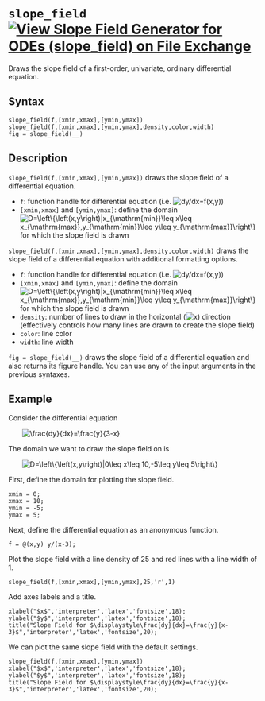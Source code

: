 # `slope_field` [![View Slope Field Generator for ODEs (slope_field) on File Exchange](https://www.mathworks.com/matlabcentral/images/matlab-file-exchange.svg)](https://www.mathworks.com/matlabcentral/fileexchange/85433-slope-field-generator-for-odes-slope_field)

Draws the slope field of a first-order, univariate, ordinary differential equation.


## Syntax
`slope_field(f,[xmin,xmax],[ymin,ymax])`\
`slope_field(f,[xmin,xmax],[ymin,ymax],density,color,width)`\
`fig = slope_field(__)`


## Description

`slope_field(f,[xmin,xmax],[ymin,ymax])` draws the slope field of a differential equation.
- `f`: function handle for differential equation (i.e. <img src="https://latex.codecogs.com/svg.latex?dy/dx=f(x,y)" title="dy/dx=f(x,y)" />)
- `[xmin,xmax]` and `[ymin,ymax]`: define the domain <img src="https://latex.codecogs.com/svg.latex?D=\left\{\left(x,y\right)|x_{\mathrm{min}}\leq&space;x\leq&space;x_{\mathrm{max}},y_{\mathrm{min}}\leq&space;y\leq&space;y_{\mathrm{max}}\right\}" title="D=\left\{\left(x,y\right)|x_{\mathrm{min}}\leq x\leq x_{\mathrm{max}},y_{\mathrm{min}}\leq y\leq y_{\mathrm{max}}\right\}" /> for which the slope field is drawn

`slope_field(f,[xmin,xmax],[ymin,ymax],density,color,width)` draws the slope field of a differential equation with additional formatting options.
- `f`: function handle for differential equation (i.e. <img src="https://latex.codecogs.com/svg.latex?dy/dx=f(x,y)" title="dy/dx=f(x,y)" />)
- `[xmin,xmax]` and `[ymin,ymax]`: define the domain <img src="https://latex.codecogs.com/svg.latex?D=\left\{\left(x,y\right)|x_{\mathrm{min}}\leq&space;x\leq&space;x_{\mathrm{max}},y_{\mathrm{min}}\leq&space;y\leq&space;y_{\mathrm{max}}\right\}" title="D=\left\{\left(x,y\right)|x_{\mathrm{min}}\leq x\leq x_{\mathrm{max}},y_{\mathrm{min}}\leq y\leq y_{\mathrm{max}}\right\}" /> for which the slope field is drawn
- `density`: number of lines to draw in the horizontal (<img src="https://latex.codecogs.com/svg.latex?x" title="x" />) direction (effectively controls how many lines are drawn to create the slope field)
- `color`: line color
- `width`: line width

`fig = slope_field(__)` draws the slope field of a differential equation and also returns its figure handle. You can use any of the input arguments in the previous syntaxes.


## Example

Consider the differential equation

&nbsp;&nbsp;&nbsp;&nbsp;&nbsp;&nbsp; <img src="https://latex.codecogs.com/svg.latex?\frac{dy}{dx}=\frac{y}{3-x}" title="\frac{dy}{dx}=\frac{y}{3-x}" />

The domain we want to draw the slope field on is

&nbsp;&nbsp;&nbsp;&nbsp;&nbsp;&nbsp; <img src="https://latex.codecogs.com/svg.latex?D=\left\{\left(x,y\right)|0\leq&space;x\leq&space;10,-5\leq&space;y\leq&space;5\right\}" title="D=\left\{\left(x,y\right)|0\leq x\leq 10,-5\leq y\leq 5\right\}" />

First, define the domain for plotting the slope field.

    xmin = 0;
    xmax = 10;
    ymin = -5;
    ymax = 5;
    
Next, define the differential equation as an anonymous function.

    f = @(x,y) y/(x-3);

Plot the slope field with a line density of 25 and red lines with a line width of 1.

    slope_field(f,[xmin,xmax],[ymin,ymax],25,'r',1)
    
Add axes labels and a title.

    xlabel("$x$",'interpreter','latex','fontsize',18);
    ylabel("$y$",'interpreter','latex','fontsize',18);
    title("Slope Field for $\displaystyle\frac{dy}{dx}=\frac{y}{x-3}$",'interpreter','latex','fontsize',20);
    
We can plot the same slope field with the default settings.

    slope_field(f,[xmin,xmax],[ymin,ymax])
    xlabel("$x$",'interpreter','latex','fontsize',18);
    ylabel("$y$",'interpreter','latex','fontsize',18);
    title("Slope Field for $\displaystyle\frac{dy}{dx}=\frac{y}{x-3}$",'interpreter','latex','fontsize',20);
